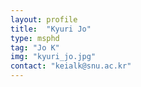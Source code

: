 ```yaml
---
layout: profile
title:  "Kyuri Jo"
type: msphd
tag: "Jo K"
img: "kyuri_jo.jpg"
contact: "keialk@snu.ac.kr"
---
```

